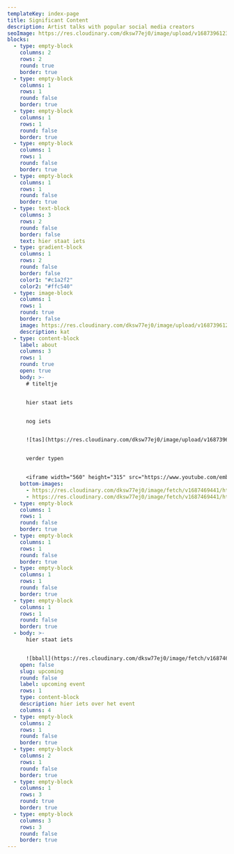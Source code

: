 ```yaml
---
templateKey: index-page
title: Significant Content
description: Artist talks with popular social media creators
seoImage: https://res.cloudinary.com/dksw77ej0/image/upload/v1687396123/samples/landscapes/nature-mountains.jpg
blocks:
  - type: empty-block
    columns: 2
    rows: 2
    round: true
    border: true
  - type: empty-block
    columns: 1
    rows: 1
    round: false
    border: true
  - type: empty-block
    columns: 1
    rows: 1
    round: false
    border: true
  - type: empty-block
    columns: 1
    rows: 1
    round: false
    border: true
  - type: empty-block
    columns: 1
    rows: 1
    round: false
    border: true
  - type: text-block
    columns: 3
    rows: 2
    round: false
    border: false
    text: hier staat iets
  - type: gradient-block
    columns: 1
    rows: 2
    round: false
    border: false
    color1: "#c1a2f2"
    color2: "#ffc540"
  - type: image-block
    columns: 1
    rows: 1
    round: true
    border: false
    image: https://res.cloudinary.com/dksw77ej0/image/upload/v1687396123/samples/animals/kitten-playing.gif
    description: kat
  - type: content-block
    label: about
    columns: 3
    rows: 1
    round: true
    open: true
    body: >-
      # t﻿iteltje


      h﻿ier staat iets


      n﻿og iets


      ![tas](https://res.cloudinary.com/dksw77ej0/image/upload/v1687396119/samples/ecommerce/leather-bag-gray.jpg "tas")


      v﻿erder typen


      <iframe width="560" height="315" src="https://www.youtube.com/embed/dWw8yjNk_-k" title="YouTube video player" frameborder="0" allow="accelerometer; autoplay; clipboard-write; encrypted-media; gyroscope; picture-in-picture; web-share" allowfullscreen></iframe>
    bottom-images:
      - https://res.cloudinary.com/dksw77ej0/image/fetch/v1687469441/https://res.cloudinary.com/dksw77ej0/image/fetch/v1687461200/https://main--gleaming-axolotl-ae8aa2.netlify.app/img/stimmy.png
      - https://res.cloudinary.com/dksw77ej0/image/fetch/v1687469441/https://res.cloudinary.com/dksw77ej0/image/fetch/v1687461200/https://main--gleaming-axolotl-ae8aa2.netlify.app/img/hni.png
  - type: empty-block
    columns: 1
    rows: 1
    round: false
    border: true
  - type: empty-block
    columns: 1
    rows: 1
    round: false
    border: true
  - type: empty-block
    columns: 1
    rows: 1
    round: false
    border: true
  - type: empty-block
    columns: 1
    rows: 1
    round: false
    border: true
  - body: >-
      h﻿ier staat iets


      ![bball](https://res.cloudinary.com/dksw77ej0/image/fetch/v1687469441/https://res.cloudinary.com/dksw77ej0/image/upload/v1687396136/cld-sample-3.jpg "bball")
    open: false
    slug: upcoming
    round: false
    label: upcoming event
    rows: 1
    type: content-block
    description: hier iets over het event
    columns: 4
  - type: empty-block
    columns: 2
    rows: 1
    round: false
    border: true
  - type: empty-block
    columns: 2
    rows: 1
    round: false
    border: true
  - type: empty-block
    columns: 1
    rows: 3
    round: true
    border: true
  - type: empty-block
    columns: 3
    rows: 3
    round: false
    border: true
---
```

